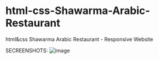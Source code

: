 # html-css-Shawarma-Arabic-Restaurant
html&amp;css Shawarma Arabic Restaurant - Responsive Website


SECREENSHOTS:
![image](https://user-images.githubusercontent.com/83330641/144677367-cc4cb465-d2e0-42f8-b1fe-232a5bf1cbb4.png)
